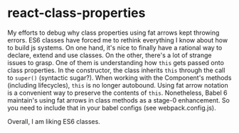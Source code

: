 # react-class-properties
My efforts to debug why class properties using fat arrows kept throwing errors.
ES6 classes have forced me to rethink everything I know about how to build js systems.  On one hand, it's nice to finally have a rational way to declare, extend and use classes.  On the other, there's a lot of strange issues to grasp.  One of them is understanding how `this` gets passed onto class properties.  In the constructor, the class inherits `this` through the call to `super()` (syntactic sugar?).  When working with the Component's methods (including lifecycles), `this` is no longer autobound.  Using fat arrow notation is a convenient way to preserve the contents of `this`.  Nonetheless, Babel 6 maintain's using fat arrows in class methods as a stage-0 enhancement.  So you need to include that in your babel configs (see  webpack.config.js).  

Overall, I am liking ES6 classes.  
